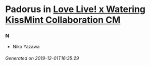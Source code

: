 # Padorus in [Love Live! x Watering KissMint Collaboration CM](https://myanimelist.net/anime/32730/Love_Live_x_Watering_KissMint_Collaboration_CM)

### N
* Niko Yazawa

###### Generated on 2019-12-01T16:35:29
